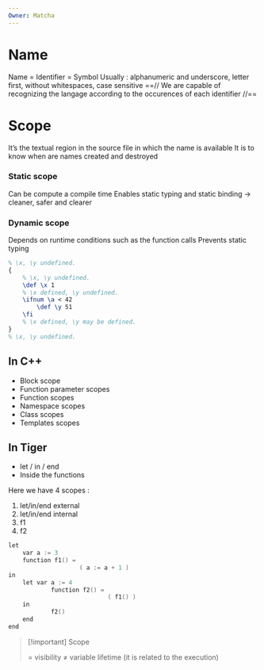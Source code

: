 ```yaml
---
Owner: Matcha
---
```

# Name
Name = Identifier = Symbol
Usually : alphanumeric and underscore, letter first, without whitespaces, case sensitive
==// We are capable of recognizing the langage according to the occurences of each identifier //==
  
# Scope
It’s the textual region in the source file in which the name is available
It is to know when are names created and destroyed
### Static scope
Can be compute a compile time
Enables static typing and static binding
→ cleaner, safer and clearer
### Dynamic scope
Depends on runtime conditions such as the function calls
Prevents static typing
```LaTeX
% \x, \y undefined.
{
	% \x, \y undefined.
	\def \x 1
	% \x defined, \y undefined.
	\ifnum \a < 42
		\def \y 51
	\fi
	% \x defined, \y may be defined.
}
% \x, \y undefined.
```
## In C++
- Block scope
- Function parameter scopes
- Function scopes
- Namespace scopes
- Class scopes
- Templates scopes
## In Tiger
- let / in / end
- Inside the functions
  
Here we have 4 scopes :
1. let/in/end external
2. let/in/end internal
3. f1
4. f2
```C++
let
	var a := 3
	function f1() = 
					( a := a + 1 )
in
	let var a := 4
			function f2() =
							( f1() )
	in
			f2()
	end
end
```

> [!important] Scope
> 
> $=$ visibility $\neq$ variable lifetime (it is related to the execution)